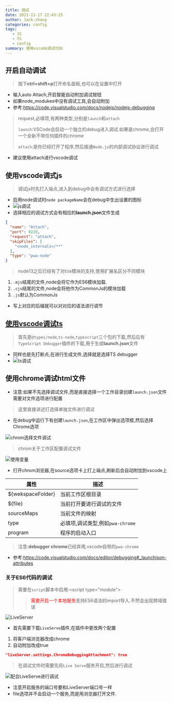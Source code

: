 ```yaml
---
title: 调试
date: 2021-11-17 22:43:25
author: Jack-zhang
categories: config
tags:
   - JS
   - TS
   - config
summary: 使用vscode调试代码
---
```


## 开启自动调试

>按下**ctrl+shift+p**打开命名面板,也可以在设置中打开

* 输入auto Attach,开启智能自动附加调试按钮
* 如果node_modukes中没有调试工具,会自动附加
* 参考:<https://code.visualstudio.com/docs/nodejs/nodejs-debugging>

> request,必填项,有两种类型,分别是`launch`和`attach`
>
> `launch`:VSCode会启动一个独立的debug进入调试.如果是chrome,会打开一个全新不带任何插件的chrome
>
> `attach`:是你已经打开了程序,然后接通`Node.js`的内部调试协议进行调试

* 建议使用attach进行vscode调试

## 使用vscode调式js

> 调试js时先打入端点,进入到debug中会有调试方式进行选择

* 启用node调试时`node packageName`会在debug中生出设置的图标
* ![js调试](js调试.png)
* 选择相应的调试方式会有相应的**launch.json**文件生成

```json
{
  "name": "Attach",
  "port": 9229,
  "request": "attach",
  "skipFiles": [
    "<node_internals>/**"
  ],
  "type": "pwa-node"
}
```

> node13之后已经有了对`ES6`模块的支持,使用扩展名区分不同模块

1. `.mjs`结尾的文件,node会将它作为ES6模块加载.
2. `.cjs`结尾的文件,node会将他作为CommonJs的模块加载
3. `.js`默认为CommonJs

* 写上对应的后缀就可以对对应的语法进行调节

## [使用vscode调试ts](#使用vscode调试ts)

>首先是`@types/node`,`ts-node`,`typescript`三个包的下载,然后后有`TypeScript Debugger`插件的下载,用于生成**launch.json**文件

* 同样也是先打断点,在进行生成文件,选择就是选择TS debugger
* ![ts调试](js调试.png)

## 使用chrome调试html文件

* 注意:如果不先选择调试文件,而是直接选择一个工作目录创建`launch.json`文件需要对文件选项进行配置

> 这里直接讲述打选择单独文件进行调试

* 在debug中运行下有创建`launch.json`,在工作区中弹出选项框,然后选择Chrome选项

![chrom选择文件调试](chrom选择文件调试.png)

> chrom关于工作区配置调试文件

![使用变量](chrom调试html文件.png)

* 打开chrom浏览器,在source选项卡上打上端点,刷新后会自动附加到vscode上

| 属性              | 描述                             |
| ----------------- | -------------------------------- |
| ${wekspaceFolder} | 当前工作区根目录                 |
| ${file}           | 当前打开要进行调试的文件         |
| sourceMaps        | 当前文件的映射                   |
| type              | 必填项,调试类型,例如`pwa-chrome` |
| program           | 程序的启动入口                   |

> 注意:**debugger chrome**已经弃用,vscode自带的`pwa-chrome`

* 参考:<https://code.visualstudio.com/docs/editor/debugging#_launchjson-attributes>

### 关于ES6代码的调试

> 需要在`script`脚本中启用:\<script type="module">
>> <span style="color:red">需要开启一个本地服务</span>支持ES6语法的import导入.不然会出现跨域错误

![LiveServer](LiveServer.png)

* 首先需要下载`LiveServe`插件,在插件中更改两个配置

1. 将客户端浏览器改成chrome
2. 自动附加改成true

```json
"liveServer.settings.ChromeDebuggingAttachment": true
```

> 在调试文件时需要先将`Live Serve`服务开启,然后进行调试

![配合LiveServe进行调试](配合LiveServer.png)

* 注意开启服务的端口号要和LiveServer端口号一样
* file选项并不会启动一个服务,而是用浏览器打开文件.
